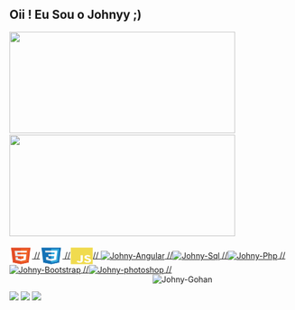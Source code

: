 ## Oii ! Eu Sou o Johnyy ;)

<div>
  <a href="https://github.com/johnywkr">
  <img width ="400px" height = "180em" src="https://github-readme-stats.vercel.app/api?username=johnywkr&show_icons=true&theme=highcontrast&include_all_commits=true&count_private=true"/>
  <img width ="400px" height = "180em" src="https://github-readme-stats.vercel.app/api/top-langs/?username=johnywkr&layout=compact&langs_count=7&theme=highcontrast"/>
</div>
<div style="display: inline_block"><br>
  <img align="center" alt="Johny-HTML" height="30" width="40" src="https://raw.githubusercontent.com/devicons/devicon/master/icons/html5/html5-original.svg">
  //<img align="center" alt="Johny-CSS" height="30" width="40" src="https://raw.githubusercontent.com/devicons/devicon/master/icons/css3/css3-original.svg">
  //<img align="center" alt="Johny-Js" height="30" width="40" src="https://raw.githubusercontent.com/devicons/devicon/master/icons/javascript/javascript-plain.svg">//
  <img align="center" alt="Johny-Angular" height="30" width="40" src="https://cdn.jsdelivr.net/gh/devicons/devicon@v2.14.0/devicon.min.css">
  //<img align="center" alt="Johny-Sql" height="30" width="40" src="https://cdn.jsdelivr.net/gh/devicons/devicon/icons/git/git-original-wordmark.svg">
  //<img align="center" alt="Johny-Php" height="30" width="40" src="https://cdn.jsdelivr.net/gh/devicons/devicon/icons/php/php-original.svg">
  //<img align="center" alt="Johny-Bootstrap" height="30" width="40" src="https://cdn.jsdelivr.net/gh/devicons/devicon/icons/bootstrap/bootstrap-original.svg">
  //<img align="center" alt="Johny-photoshop" height="30" width="40" src="https://cdn.jsdelivr.net/gh/devicons/devicon/icons/photoshop/photoshop-line.svg">
  //<img  align="right" alt="Johny-Gohan" width="250em" src="http://images6.fanpop.com/image/photos/34500000/SSJ2-Gohan-Gif-rileyferguson-34521952-853-480.gif">
</div>
  
  ##
 
<div> 
  
  <a href="https://www.instagram.com/johnywkr/?hl=pt-br" target="_blank"><img src="https://img.shields.io/badge/-Instagram-%23E4405F?style=for-the-badge&logo=instagram&logoColor=white" target="_blank"></a>
  <a href="https://api.whatsapp.com/send?phone=5561981907145&text=Entre_em_Contato!" target="_blank"><img src="https://img.shields.io/badge/WhatsApp-25D366?style=for-the-badge&logo=whatsapp&logoColor=white"></a>
  <a href = "#"><img src="https://img.shields.io/badge/-Gmail-%23333?style=for-the-badge&logo=gmail&logoColor=white" target="_blank"></a>

</div>

##
